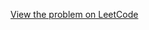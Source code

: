 [View the problem on LeetCode](https://leetcode.com/problems/partition-array-into-three-parts-with-equal-sum/)

